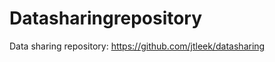 Datasharingrepository
=====================

Data sharing repository: https://github.com/jtleek/datasharing
